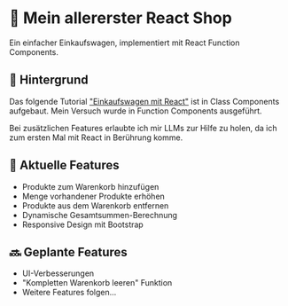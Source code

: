 # 🛒 Mein allererster React Shop

Ein einfacher Einkaufswagen, implementiert mit React Function Components.

## 📖 Hintergrund

Das folgende Tutorial ["Einkaufswagen mit React"](https://www.youtube.com/watch?v=qJqjcxLvEwg) ist in Class Components aufgebaut. Mein Versuch wurde in Function Components ausgeführt.

Bei zusätzlichen Features erlaubte ich mir LLMs zur Hilfe zu holen, da ich zum ersten Mal mit React in Berührung komme. 

## 🚀 Aktuelle Features

- Produkte zum Warenkorb hinzufügen
- Menge vorhandener Produkte erhöhen  
- Produkte aus dem Warenkorb entfernen
- Dynamische Gesamtsummen-Berechnung
- Responsive Design mit Bootstrap

## 🔜 Geplante Features

- UI-Verbesserungen
- "Kompletten Warenkorb leeren" Funktion
- Weitere Features folgen...
